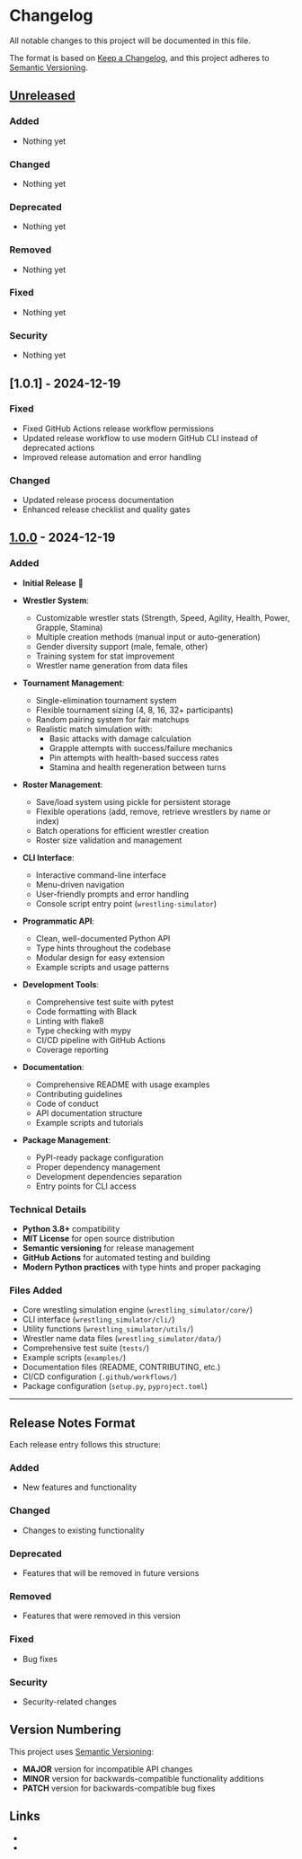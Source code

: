 # Changelog

All notable changes to this project will be documented in this file.

The format is based on [Keep a Changelog](https://keepachangelog.com/en/1.0.0/),
and this project adheres to [Semantic Versioning](https://semver.org/spec/v2.0.0.html).

## [Unreleased]

### Added
- Nothing yet

### Changed
- Nothing yet

### Deprecated
- Nothing yet

### Removed
- Nothing yet

### Fixed
- Nothing yet

### Security
- Nothing yet

## [1.0.1] - 2024-12-19

### Fixed
- Fixed GitHub Actions release workflow permissions
- Updated release workflow to use modern GitHub CLI instead of deprecated actions
- Improved release automation and error handling

### Changed
- Updated release process documentation
- Enhanced release checklist and quality gates

## [1.0.0] - 2024-12-19

### Added
- **Initial Release** 🎉
- **Wrestler System**:
  - Customizable wrestler stats (Strength, Speed, Agility, Health, Power, Grapple, Stamina)
  - Multiple creation methods (manual input or auto-generation)
  - Gender diversity support (male, female, other)
  - Training system for stat improvement
  - Wrestler name generation from data files

- **Tournament Management**:
  - Single-elimination tournament system
  - Flexible tournament sizing (4, 8, 16, 32+ participants)
  - Random pairing system for fair matchups
  - Realistic match simulation with:
    - Basic attacks with damage calculation
    - Grapple attempts with success/failure mechanics
    - Pin attempts with health-based success rates
    - Stamina and health regeneration between turns

- **Roster Management**:
  - Save/load system using pickle for persistent storage
  - Flexible operations (add, remove, retrieve wrestlers by name or index)
  - Batch operations for efficient wrestler creation
  - Roster size validation and management

- **CLI Interface**:
  - Interactive command-line interface
  - Menu-driven navigation
  - User-friendly prompts and error handling
  - Console script entry point (`wrestling-simulator`)

- **Programmatic API**:
  - Clean, well-documented Python API
  - Type hints throughout the codebase
  - Modular design for easy extension
  - Example scripts and usage patterns

- **Development Tools**:
  - Comprehensive test suite with pytest
  - Code formatting with Black
  - Linting with flake8
  - Type checking with mypy
  - CI/CD pipeline with GitHub Actions
  - Coverage reporting

- **Documentation**:
  - Comprehensive README with usage examples
  - Contributing guidelines
  - Code of conduct
  - API documentation structure
  - Example scripts and tutorials

- **Package Management**:
  - PyPI-ready package configuration
  - Proper dependency management
  - Development dependencies separation
  - Entry points for CLI access

### Technical Details
- **Python 3.8+** compatibility
- **MIT License** for open source distribution
- **Semantic versioning** for release management
- **GitHub Actions** for automated testing and building
- **Modern Python practices** with type hints and proper packaging

### Files Added
- Core wrestling simulation engine (`wrestling_simulator/core/`)
- CLI interface (`wrestling_simulator/cli/`)
- Utility functions (`wrestling_simulator/utils/`)
- Wrestler name data files (`wrestling_simulator/data/`)
- Comprehensive test suite (`tests/`)
- Example scripts (`examples/`)
- Documentation files (README, CONTRIBUTING, etc.)
- CI/CD configuration (`.github/workflows/`)
- Package configuration (`setup.py`, `pyproject.toml`)

---

## Release Notes Format

Each release entry follows this structure:

### Added
- New features and functionality

### Changed
- Changes to existing functionality

### Deprecated
- Features that will be removed in future versions

### Removed
- Features that were removed in this version

### Fixed
- Bug fixes

### Security
- Security-related changes

## Version Numbering

This project uses [Semantic Versioning](https://semver.org/):
- **MAJOR** version for incompatible API changes
- **MINOR** version for backwards-compatible functionality additions
- **PATCH** version for backwards-compatible bug fixes

## Links

- [Unreleased]: https://github.com/SthembisoMfusi/Wrestling_simulator/compare/v1.0.0...HEAD
- [1.0.0]: https://github.com/SthembisoMfusi/Wrestling_simulator/releases/tag/v1.0.0
